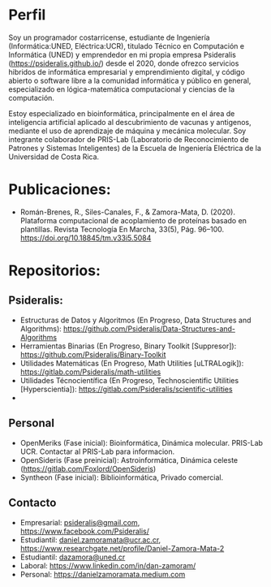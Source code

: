 # Perfil
Soy un programador costarricense, estudiante de Ingeniería (Informática:UNED, Eléctrica:UCR), titulado Técnico en Computación e Informática (UNED) y emprendedor en mi propia empresa Psideralis (https://psideralis.github.io/) desde el 2020, donde ofrezco servicios hibridos de informática empresarial y emprendimiento digital, y código abierto o software libre a la comunidad informática y público en general, especializado en lógica-matemática computacional y ciencias de la computación.

Estoy especializado en bioinformática, principalmente en el área de inteligencia artificial aplicado al descubrimiento de vacunas y antigenos, mediante el uso de aprendizaje de máquina y mecánica molecular. Soy integrante colaborador de PRIS-Lab (Laboratorio de Reconocimiento de Patrones y Sistemas Inteligentes) de la Escuela de Ingeniería Eléctrica de la Universidad de Costa Rica.

# Publicaciones:
- Román-Brenes, R., Siles-Canales, F., & Zamora-Mata, D. (2020). Plataforma computacional de acoplamiento de proteínas basado en plantillas. Revista Tecnología En Marcha, 33(5), Pág. 96–100. https://doi.org/10.18845/tm.v33i5.5084

# Repositorios:
## Psideralis:
- Estructuras de Datos y Algoritmos (En Progreso, Data Structures and Algorithms): https://github.com/Psideralis/Data-Structures-and-Algorithms
- Herramientas Binarias (En Progreso, Binary Toolkit [Suppresor]): https://github.com/Psideralis/Binary-Toolkit
- Utilidades Matemáticas (En Progreso, Math Utilities [uLTRALogik]): https://gitlab.com/Psideralis/math-utilities
- Utilidades Técnocientífica (En Progreso, Technoscientific Utilities [Hyperscientia]): https://gitlab.com/Psideralis/scientific-utilities
- 
## Personal
- OpenMeriks (Fase inicial): Bioinformática, Dinámica molecular. PRIS-Lab UCR. Contactar al PRIS-Lab para informacion.
- OpenSideris (Fase preinicial): Astroinformática, Dinámica celeste (https://gitlab.com/Foxlord/OpenSideris)
- Syntheon (Fase inicial): Biblioinformática, Privado comercial.

## Contacto
- Empresarial: psideralis@gmail.com, https://www.facebook.com/Psideralis/
- Estudiantil: daniel.zamoramata@ucr.ac.cr, https://www.researchgate.net/profile/Daniel-Zamora-Mata-2
- Estudiantil: dazamora@uned.cr
- Laboral: https://www.linkedin.com/in/dan-zamoram/
- Personal: https://danielzamoramata.medium.com
